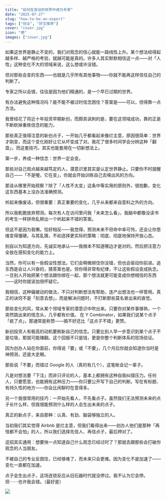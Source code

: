 ```yaml
---
title: "如何在变动的世界中成为专家"
date: "2025-07-27"
slug: "how-to-be-an-expert"
tags: ["创业", "好文推荐"]
cover: "cover.jpg"
icon: "😎"
images: ["cover.jpg"]
---
```

如果这世界是静止不变的，我们对观念的信心就能一路线性上升。某个想法经得起越多样、越严格的考验，就越可能是真的。许多人其实默默相信这一点——对「人性」这种变化不大的领域来说，这么想或许没错。



但对那些会变的东西——也就是几乎所有其他事物——你就不能再这样信任自己的判断了。



专家之所以会错，往往是因为他们精通的，是一个早已过期的世界。



有办法避免这种情况吗？能不能不被过时信念困住？答案是——可以，但得靠一点方法。



我曾经花了将近十年投资早期新创，而颇具讽刺的是，要在这领域成功，靠的正是不断砍掉重练信念的能力。



那些真正值得注意的新创点子，一开始几乎都看起来像烂主意，原因很简单：世界才刚变，而这个变化刚好让它从坏变成了对。我花了很多时间学会分辨这种「翻盘」，而这套技巧，其实也能套用在一切新想法上。



第一步，养成一种信念：世界一定会变。



那些对自己观点越来越笃定的人，潜意识里其实是认定世界静止。只要你不时提醒自己——「不是喔，它在变」，你就会开始训练自己去嗅出风的方向。



那该从哪里开始观察？除了「人性不太变」这条中等实用的原则外，很抱歉，变化这东西基本上没办法准确预测。



听起来像废话，但很重要：真正重要的变化，几乎从来都来自意料之外的方向。



所以我乾脆放弃预测。每次有人在访问里问我「未来怎么看」，我脑中都像没读书的考生一样拼命乱掰出一个听起来不错的答案。



但这不是因为我懒。恰好相反——我觉得，预测未来不但命中率可怜，还会让你思维变得僵硬。与其乱猜，不如选择更实际的策略：彻底、彻底地保持开放心态。



别自以为知道方向，先诚实地承认——我根本不知道哪边才是对的。然后把注意力全放在感知变化的能力上。



当然，你可以有一些假设性想法。它们会稍微绑住你没错，但也会驱动你前进。追东西是会让人兴奋的，猜答案也是。但你得非常有纪律，不让这些假设变成执念。
一旦别人开始把某个想法跟你绑在一起，那个想法就更可能变成你想相信的东西——这时你就该加倍怀疑它。



我相信，这种偏被动的做法，不只对判断想法有帮助，连产出想法也一样管用。真正的诀窍不是「刻意去想」，而是解决问题时，不打断那些莫名冒出来的直觉。



那些变化的风，常从某个领域专家的潜意识中吹出来。只要你对某件事够熟，一个突然跳出来的怪念头，几乎都有价值。
在 Y Combinator，如果我们说某个点子「疯了点」，那通常是称赞——搞不好还比「这点子不错」更赞。



新创投资人有极高的动机要刷新自己的信念。只要比别人早一步意识到某个点子不是垃圾，那就可能赚翻。这个回报不只是钱，更是你整个判断体系的现场验证。



因为创办人站在你面前，你得说「要」或「不要」，几个月后你就会知道你当时是神预测，还是大走眼。



那些说「不要」而错过 Google 的人（真的有几个），这笔帐会记一辈子。



凡是对想法要「下注」而非只评论的人，基本上都拥有这种自我纠错压力。任何人，只要愿意，也能拥有这种压力——你只要公开写下自己的判断。写在有标题、有持久性的地方——你会比闲聊时在意得多。



另一个我很常用的技巧：一开始先看人，不先看点子。虽然我们无法预测未来的点子长什么样，但我很能预测什么样的人会生出未来的点子。



真正的新点子，来自那种：认真、有劲、脑袋够独立的人。



当初我们其实觉得 Airbnb 是烂主意，但我们看得出来——创办人他们是那种「再怪都不会怕」的人，所以我们选择先信人、再信点子，最后押对了。



这招其实通用：想要快一点知道自己什么观念已经过时了？那就去跟那些会打破你观念的人当朋友。



不被自己的专业反困住，已经够难了，而未来只会更难。因为变化不是加速了——变化一直都在加速。



点子会生出点子，这场连锁反应从旧石器时代就没停过。我不认为它会停。
但⋯⋯也许我会错。（最好是）




![](https://prod-files-secure.s3.us-west-2.amazonaws.com/112d0858-5090-4d34-a606-b75eb8d65fd2/46476355-9cf3-4e99-9b7a-3531bc426380/1000202064.png?X-Amz-Algorithm=AWS4-HMAC-SHA256&X-Amz-Content-Sha256=UNSIGNED-PAYLOAD&X-Amz-Credential=ASIAZI2LB46634EQAOUZ%2F20251015%2Fus-west-2%2Fs3%2Faws4_request&X-Amz-Date=20251015T114351Z&X-Amz-Expires=3600&X-Amz-Security-Token=IQoJb3JpZ2luX2VjEMv%2F%2F%2F%2F%2F%2F%2F%2F%2F%2FwEaCXVzLXdlc3QtMiJIMEYCIQCRoTrNXpAcYZk30mQtC3cCQ9IT7PRqX3%2BtsxQNjmkXxwIhAMCuCwSfrf2hGam5NvasUCvtlq7gyu6tAb6aqnhylyG6Kv8DCHQQABoMNjM3NDIzMTgzODA1IgxgN7j8WwAQWh7IwdUq3APZxXG2k3Bj7hsHT2oJu53XThvXCCQ8ZaAEzKZ2vqFQVOVcsfsiU1A5zm2tXda%2FogBxsnuJfMpfI1C3i1zWD61tBZa%2Fq0kgro6X77LhtXKhbRIdZPvN%2B2v%2BTrWL2AwGCzo1R34J6VU0%2BgZXd1vtuViAvyhcaU76dbT0epnBF5DhmwbjBpiNQR2%2BbmrDk%2BsvYT9VmQ7roTHgPq4NcqcfIul8HaKcusKeGVdnIyqPqjMki9a%2FmHwHLhIjP8m9fZgAMbx1hWlLIHOkdqcW0iXQzq1jOzoPoxNDzr4jc5PMU7DOhd43Xzg2OQlOAw40fxVatK2k7emmKp3NC%2FbgeLAT7oD%2FvMWpKaujwt0OoaX89rnAhgptH1uPhCKpjJebwCOXPRKduCdvl2qnIDZmqBlyknLVQvzgrMS3FllREdioq%2ByFvA520xVlc9wIidqwLChNi2q%2FxkDFi%2BsuAdzvamj6nkea247VpEz81W6PoLAwIAD7CGYsKL%2BQPJu5JMC8YMoxVhj0wXFCuwdJ8C1hkFYJFk6Jc2f9GW3BveE3gCrBBrpg%2FKU31Lod07jbYw7OSsBmBQVwAAF5o6VaAdRy93TR1TwHcy%2B8V1wqGN7Tw1AgJQQeh9NvDRZAZ2tY3%2BZSCTC9973HBjqkAZrZfPjwjnl6ZZ1JPaySnZitHWBMYqKrJNfw1k4WbJrFzPivHG2JzcMOuhhEZYEJTjMFRyvZZfn1Wv0%2Fw55fpUMw4L2UjU5KG%2BqrWtvR%2FDKyg4WiFkwcoSzAzVLGUVAZTLFZACzTQUD11Xb611C%2FZjoJw2NOsT4UeGjPrJaMX9JTw%2BHJ82v7eNXMDCwSf%2FYXm1PIQK7mSRa3C4ZNg1gTkpuhdEMy&X-Amz-Signature=40dc299f6ab1c3bbad322b76ef4816ebabc2551c9cd1e4737169c1f9117ac75a&X-Amz-SignedHeaders=host&x-amz-checksum-mode=ENABLED&x-id=GetObject)

